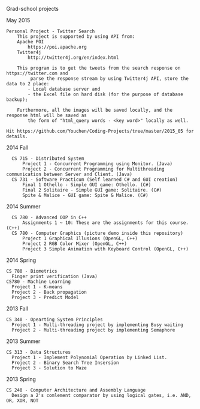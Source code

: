 Grad-school projects


 May 2015
 
 	Personal Project - Twitter Search
	 	This project is supported by using API from:
		Apache POI
			https://poi.apache.org
		Twitter4j
			http://twitter4j.org/en/index.html
	
		This program is to get the tweets from the search response on https://twitter.com and
			 parse the response stream by using Twitter4j API, store the data to 2 place:
			- Local database server and
			- the Excel file on hard disk (for the purpose of database backup);
	
		Furthermore, all the images will be saved locally, and the response html will be saved as
			the form of "html_query words - <key word>" locally as well.
	
	Hit https://github.com/Youchen/Coding-Projects/tree/master/2015_05 for details.


2014 Fall
	
      CS 715 - Distributed System
          Project 1 - Concurrent Programming using Monitor. (Java)
          Project 2 - Concurrent Programming for Multithreading communication between Server and Client. (Java)
      CS 731 - Software Practicum (Self learned C# and GUI creation)
          Final 1 Othello - Simple GUI game: Othello. (C#)
          Final 2 Solitaire - Simple GUI game: Solitaire. (C#)
          Spite & Malice - GUI game: Spite & Malice. (C#)
  
  
  2014 Summer
  
      CS 780 - Advanced OOP in C++
          Assignments 1 ~ 10: These are the assignments for this course. (C++)
      CS 780 - Computer Graphics (picture demo inside this repository)
          Project 1 Graphical Illusions (OpenGL, C++)
          Project 2 RGB Color Mixer (OpenGL, C++)
          Project 3 Simple Animation with Keyboard Control (OpenGL, C++)
          
      
  2014 Spring
  
  	CS 780 - Biometrics
  	  Finger print verification (Java)
  	CS780 - Machine Learning
  	  Project 1 - K-means
  	  Project 2 - Back propagation
  	  Project 3 - Predict Model
  
  	  
  2013 Fall
  	
  	CS 340 - Opearting System Principles
  	  Project 1 - Multi-threading project by implementing Busy waiting
  	  Project 2 - Multi-threading project by implementing Semaphore
  
  	  
  2013 Summer
  
  	CS 313 - Data Structures
  	  Project 1 - Implement Polynomial Operation by Linked List.
  	  Project 2 - Binary Search Tree Insersion
  	  Project 3 - Solution to Maze
  	  
  	 
  2013 Spring
  
  	CS 240 - Computer Architecture and Assembly Language
  	  Design a 2's comlement comparator by using logical gates, i.e. AND, OR, XOR, NOT
  	  
  	  
